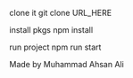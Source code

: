 clone it 
git clone URL_HERE

install pkgs 
npm install

run project
npm run start

Made by Muhammad Ahsan Ali
